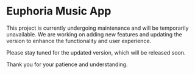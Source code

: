 # Euphoria Music App

This project is currently undergoing maintenance and will be temporarily unavailable. We are working on adding new features and updating the version to enhance the functionality and user experience.

Please stay tuned for the updated version, which will be released soon.

Thank you for your patience and understanding.

[//]: # "Feel free to update this readme with more details once the project is back online."